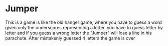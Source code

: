 # Jumper
This is a game is like the old hanger game, where you have to guess a word given only the underscores representing a letter.
you have to guess letter by letter and if you guess a wrong letter the "Jumper" will lose a line in his parachute.
After mistakenly guessed 4 letters the game is over


